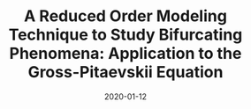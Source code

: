 ---
title: "A Reduced Order Modeling Technique to Study Bifurcating Phenomena: Application to the Gross-Pitaevskii Equation"
collection: publications
permalink: /publication/2020-01-12-A-Reduced-Order-Modeling-Technique-to-Study-Bifurcating-Phenomena-Application-to-the-Gross-Pitaevskii-Equation
date: 2020-01-12
item: 6
venue: 'SIAM Journal on Scientific Computing'
paperurl: 'https://doi.org/10.1137/20M1313106'
authors: 'F. Pichi, A. Quaini, G. Rozza'
pubsource: 'journal'
bibtex: '@article{PichiReducedOrderModeling2020,<br>
  title = {A {{Reduced Order Modeling Technique}} to {{Study Bifurcating Phenomena}}: {{Application}} to the {{Gross--Pitaevskii Equation}}},<br>
  shorttitle = {A {{Reduced Order Modeling Technique}} to {{Study Bifurcating Phenomena}}},<br>
  author = {Pichi, Federico and Quaini, Annalisa and Rozza, Gianluigi},<br>
  year = {2020},<br>
  journal = {SIAM Journal on Scientific Computing},<br>
  volume = {42},<br>
  number = {5},<br>
  pages = {B1115-B1135},<br>
  publisher = {{Society for Industrial and Applied Mathematics}},<br>
  doi = {10.1137/20M1313106},<br>
  urldate = {2022-08-03}}<br>
'
---